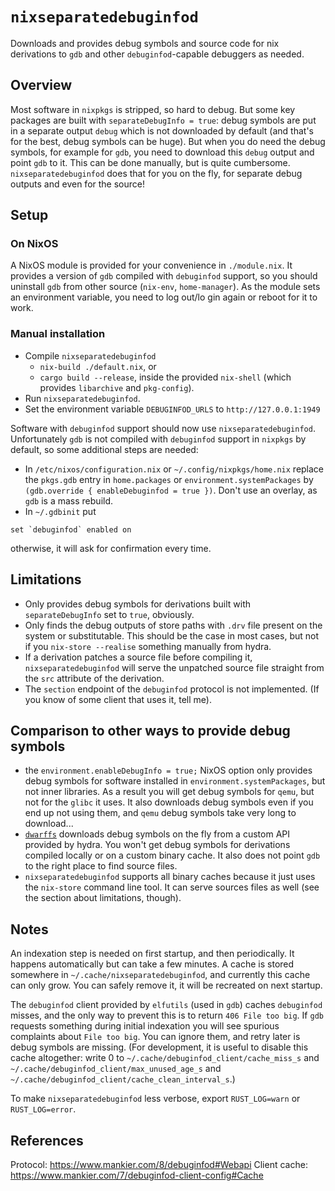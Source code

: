 # `nixseparatedebuginfod`

Downloads and provides debug symbols and source code for nix derivations to `gdb` and other `debuginfod`-capable debuggers as needed.

## Overview

Most software in `nixpkgs` is stripped, so hard to debug. But some key packages are built with `separateDebugInfo = true`: debug symbols are put in a separate output `debug` which is not downloaded by default (and that's for the best, debug symbols can be huge). But when you do need the debug symbols, for example for `gdb`, you need to download this `debug` output and point `gdb` to it. This can be done manually, but is quite cumbersome. `nixseparatedebuginfod` does that for you on the fly, for separate debug outputs and even for the source!

## Setup

### On NixOS

A NixOS module is provided for your convenience in `./module.nix`.
It provides a version of `gdb` compiled with `debuginfod` support, so you should uninstall `gdb` from other source (`nix-env`, `home-manager`).
As the module sets an environment variable, you need to log out/lo gin again or reboot for it to work.


### Manual installation

- Compile `nixseparatedebuginfod`
  - `nix-build ./default.nix`, or
  - `cargo build --release`, inside the provided `nix-shell` (which provides `libarchive` and `pkg-config`).
- Run `nixseparatedebuginfod`.
- Set the environment variable `DEBUGINFOD_URLS` to `http://127.0.0.1:1949`

Software with `debuginfod` support should now use `nixseparatedebuginfod`. Unfortunately `gdb` is not compiled with `debuginfod` support in `nixpkgs` by default, so some additional steps are needed:
- In `/etc/nixos/configuration.nix` or `~/.config/nixpkgs/home.nix` replace the `pkgs.gdb` entry in `home.packages` or `environment.systemPackages` by `(gdb.override { enableDebuginfod = true })`. Don't use an overlay, as `gdb` is a mass rebuild.
- In `~/.gdbinit` put
```
set `debuginfod` enabled on
```
otherwise, it will ask for confirmation every time.

## Limitations
- Only provides debug symbols for derivations built with `separateDebugInfo` set to `true`, obviously.
- Only finds the debug outputs of store paths with `.drv` file present on the system or substitutable. This should be the case in most cases, but not if you `nix-store --realise` something manually from hydra.
- If a derivation patches a source file before compiling it, `nixseparatedebuginfod` will serve the unpatched source file straight from the `src` attribute of the derivation.
- The `section` endpoint of the `debuginfod` protocol is not implemented. (If you know of some client that uses it, tell me).

## Comparison to other ways to provide debug symbols
- the `environment.enableDebugInfo = true;` NixOS option only provides debug symbols for software installed in `environment.systemPackages`, but not inner libraries. As a result you will get debug symbols for `qemu`, but not for the `glibc` it uses. It also downloads debug symbols even if you end up not using them, and `qemu` debug symbols take very long to download...
- [`dwarffs`](https://github.com/edolstra/dwarffs) downloads debug symbols on the fly from a custom API provided by hydra. You won't get debug symbols for derivations compiled locally or on a custom binary cache. It also does not point `gdb` to the right place to find source files.
- `nixseparatedebuginfod` supports all binary caches because it just uses the `nix-store` command line tool. It can serve sources files as well (see the section about limitations, though).

## Notes

An indexation step is needed on first startup, and then periodically. It happens automatically but can take a few minutes. A cache is stored somewhere in `~/.cache/nixseparatedebuginfod`, and currently this cache can only grow. You can safely remove it, it will be recreated on next startup.

The `debuginfod` client provided by `elfutils` (used in `gdb`) caches `debuginfod` misses, and the only way to prevent this is to return `406 File too big`. If `gdb` requests something during initial indexation you will see spurious complaints about `File too big`. You can ignore them, and retry later is debug symbols are missing.
(For development, it is useful to disable this cache altogether:
write 0 to `~/.cache/debuginfod_client/cache_miss_s` and `~/.cache/debuginfod_client/max_unused_age_s` and `~/.cache/debuginfod_client/cache_clean_interval_s`.)

To make `nixseparatedebuginfod` less verbose, export `RUST_LOG=warn` or `RUST_LOG=error`.

## References
Protocol: <https://www.mankier.com/8/debuginfod#Webapi>
Client cache: <https://www.mankier.com/7/debuginfod-client-config#Cache>

